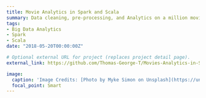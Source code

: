 ```yaml
---
title: Movie Analytics in Spark and Scala
summary: Data cleaning, pre-processing, and Analytics on a million movies using Spark and Scala.
tags:
- Big Data Analytics
- Spark
- Scala
date: "2018-05-20T00:00:00Z"

# Optional external URL for project (replaces project detail page).
external_link: https://github.com/Thomas-George-T/Movies-Analytics-in-Spark-and-Scala

image:
  caption: 'Image Credits: [Photo by Myke Simon on Unsplash](https://unsplash.com/s/photos/movie-statistics?utm_source=unsplash&amp;utm_medium=referral&amp;utm_content=creditCopyText")'
  focal_point: Smart
---
```

